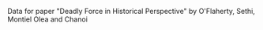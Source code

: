 Data for paper "Deadly Force in Historical Perspective" by O'Flaherty, Sethi, Montiel Olea and Chanoi

